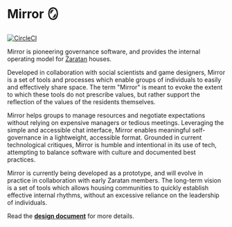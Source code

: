 # Mirror 🪞

[![CircleCI](https://dl.circleci.com/status-badge/img/gh/kronosapiens/mirror/tree/master.svg?style=svg)](https://dl.circleci.com/status-badge/redirect/gh/kronosapiens/mirror/tree/master)

Mirror is pioneering governance software, and provides the internal operating model for [Zaratan](https://zaratan.world) houses.

Developed in collaboration with social scientists and game designers, Mirror is a set of tools and processes which enable groups of individuals to easily and effectively share space. The term "Mirror" is meant to evoke the extent to which these tools do not prescribe values, but rather support the reflection of the values of the residents themselves.

Mirror helps groups to manage resources and negotiate expectations without relying on expensive managers or tedious meetings. Leveraging the simple and accessible chat interface, Mirror enables meaningful self-governance in a lightweight, accessible format. Grounded in current technological critiques, Mirror is humble and intentional in its use of tech, attempting to balance software with culture and documented best practices.

Mirror is currently being developed as a prototype, and will evolve in practice in collaboration with early Zaratan members. The long-term vision is a set of tools which allows housing communities to quickly establish effective internal rhythms, without an excessive reliance on the leadership of individuals.

Read the **[design document](https://docs.google.com/document/d/e/2PACX-1vRjC4BDc7nNF6gFRvDQrgod4zC_O--xzX-EwG1H2MCMV7YjvskIzxXfcC695cryegrqR6GHZAC_Y1q7/pub)** for more details.
